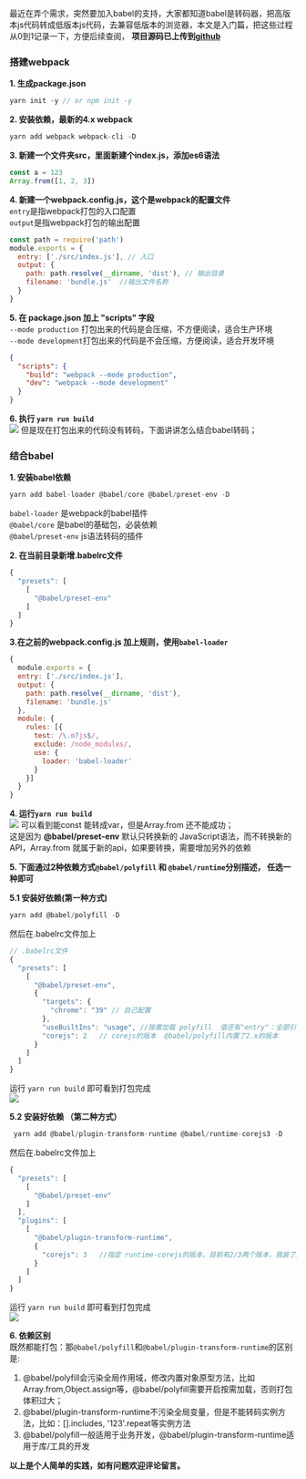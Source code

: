 最近在弄个需求，突然要加入babel的支持，大家都知道babel是转码器，把高版本js代码转成低版本js代码，去兼容低版本的浏览器，本文是入门篇，把这些过程从0到1记录一下，方便后续查阅， **项目源码已上传到[github](https://github.com/gdutwyg/webpack-babel-demo)**

### 搭建webpack
**1. 生成package.json**
```js
yarn init -y // or npm init -y
```  
**2. 安装依赖，最新的4.x webpack**
```js
yarn add webpack webpack-cli -D
```
**3. 新建一个文件夹src，里面新建个index.js，添加es6语法**
```js
const a = 123
Array.from([1, 2, 3])
```
**4. 新建一个webpack.config.js，这个是webpack的配置文件**   
`entry`是指webpack打包的入口配置   
`output`是指webpack打包的输出配置
```js
const path = require('path')
module.exports = {
  entry: ['./src/index.js'], // 入口
  output: {
    path: path.resolve(__dirname, 'dist'), // 输出目录
    filename: 'bundle.js'  //输出文件名称
  }
}
```
**5. 在 package.json 加上 "scripts" 字段**   
`--mode production` 打包出来的代码是会压缩，不方便阅读，适合生产环境      
`--mode development`打包出来的代码是不会压缩，方便阅读，适合开发环境    
```json
{
  "scripts": {
    "build": "webpack --mode production",
    "dev": "webpack --mode development"
  }
}
```
**6. 执行 ```yarn run build```**   
![](https://p9-juejin.byteimg.com/tos-cn-i-k3u1fbpfcp/2cd3506555ee4756bd14cbae96f03dd1~tplv-k3u1fbpfcp-zoom-1.image)
但是现在打包出来的代码没有转码，下面讲讲怎么结合babel转码；

### 结合babel
**1. 安装babel依赖**   
```js
yarn add babel-loader @babel/core @babel/preset-env -D
```
`babel-loader` 是webpack的babel插件  
`@babel/core` 是babel的基础包，必装依赖  
`@babel/preset-env` js语法转码的插件

**2. 在当前目录新增.babelrc文件**
```js
{
  "presets": [
    [
      "@babel/preset-env"
    ]
  ]
}
```
**3.在之前的webpack.config.js 加上规则，使用`babel-loader`**
```js
{
  module.exports = {
  entry: ['./src/index.js'],
  output: {
    path: path.resolve(__dirname, 'dist'),
    filename: 'bundle.js'
  },
  module: {
    rules: [{
      test: /\.m?js$/,
      exclude: /node_modules/,
      use: {
        loader: 'babel-loader'
      }
    }]
  }
}
```
**4. 运行```yarn run build ```**   
![](https://p3-juejin.byteimg.com/tos-cn-i-k3u1fbpfcp/d79ac4c3dfb44df2b35f397ced581464~tplv-k3u1fbpfcp-zoom-1.image)
可以看到能const 能转成var，但是Array.from 还不能成功；  
这是因为 **@babel/preset-env** 默认只转换新的 JavaScript语法，而不转换新的 API，Array.from 就属于新的api，如果要转换，需要增加另外的依赖


**5. 下面通过2种依赖方式`@babel/polyfill` 和 `@babel/runtime`分别描述， 任选一种即可**

**5.1 安装好依赖(第一种方式)**
```js
yarn add @babel/polyfill -D
```

然后在.babelrc文件加上
```js
// .babelrc文件
{
  "presets": [
    [
      "@babel/preset-env",
      {
        "targets": {
          "chrome": "39" // 自己配置
        },
        "useBuiltIns": "usage", //按需加载 polyfill  值还有"entry"：全部引入polyfill
        "corejs": 2   // corejs的版本  @babel/polyfill内置了2.x的版本
      }
    ]
  ]
}
```
运行 ``` yarn run build ``` 即可看到打包完成   
![](https://p9-juejin.byteimg.com/tos-cn-i-k3u1fbpfcp/2aa42286063647b78d9293a4e59ca43b~tplv-k3u1fbpfcp-zoom-1.image)

**5.2 安装好依赖 （第二种方式）**
```js
 yarn add @babel/plugin-transform-runtime @babel/runtime-corejs3 -D
```
然后在.babelrc文件加上
```js
{
  "presets": [
    [
      "@babel/preset-env"
    ]
  ],
  "plugins": [
    [
      "@babel/plugin-transform-runtime",
      {
        "corejs": 3   //指定 runtime-corejs的版本，目前有2/3两个版本，我装了3
      }
    ]
  ]
}

```
运行 ``` yarn run build ``` 即可看到打包完成    
![](https://p9-juejin.byteimg.com/tos-cn-i-k3u1fbpfcp/34ffd28eec5844e1b8bcce279d586d7d~tplv-k3u1fbpfcp-zoom-1.image)

**6. 依赖区别**  
既然都能打包：那`@babel/polyfill`和`@babel/plugin-transform-runtime`的区别是:
1. @babel/polyfill会污染全局作用域，修改内置对象原型方法，比如Array.from,Object.assign等，@babel/polyfill需要开启按需加载，否则打包体积过大；
2. @babel/plugin-transform-runtime不污染全局变量，但是不能转码实例方法，比如：[].includes, '123'.repeat等实例方法
3. @babel/polyfill一般适用于业务开发，@babel/plugin-transform-runtime适用于库/工具的开发
 
**以上是个人简单的实践，如有问题欢迎评论留言。**   

